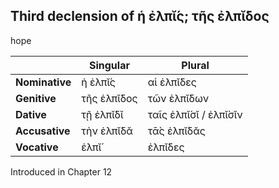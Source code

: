 ## Third declension of ἡ ἐλπῐ́ς; τῆς ἐλπῐ́δος

hope

|                | Singular    | Plural                |
|----------------|-------------|-----------------------|
| **Nominative** | ἡ ἐλπῐ́ς     | αἱ ἐλπῐ́δες            |
| **Genitive**   | τῆς ἐλπῐ́δος | τῶν ἐλπῐ́δων           |
| **Dative**     | τῇ ἐλπῐ́δῐ   | ταῖς ἐλπῐ́σῐ / ἐλπῐ́σῐν |
| **Accusative** | τὴν ἐλπῐ́δᾰ  | τᾱ̀ς ἐλπῐ́δᾰς           |
| **Vocative**   | ἐλπῐ́        | ἐλπῐ́δες               |


Introduced in Chapter 12
